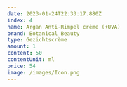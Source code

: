 ```yaml
---
date: 2023-01-24T22:33:17.880Z
index: 4
name: Argan Anti-Rimpel crème (+UVA)
brand: Botanical Beauty
type: Gezichtscrème
amount: 1
content: 50
contentUnit: ml
price: 54
image: /images/Icon.png
---
```

